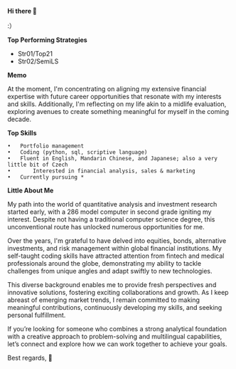 **Hi there 👋**

:）


**Top Performing Strategies**
- Str01/Top21
- Str02/SemiLS


**Memo**

At the moment, I'm concentrating on aligning my extensive financial expertise with future career opportunities that resonate with my interests and skills. Additionally, I'm reflecting on my life akin to a midlife evaluation, exploring avenues to create something meaningful for myself in the coming decade.


**Top Skills**

	•	Portfolio management
	•	Coding (python, sql, scriptive language)
	•	Fluent in English, Mandarin Chinese, and Japanese; also a very little bit of Czech 
	•       Interested in financial analysis, sales & marketing
 	•	Currently pursuing *

  
**Little About Me**

My path into the world of quantitative analysis and investment research started early, with a 286 model computer in second grade igniting my interest. Despite not having a traditional computer science degree, this unconventional route has unlocked numerous opportunities for me.

Over the years, I'm grateful to have delved into equities, bonds, alternative investments, and risk management within global financial institutions. My self-taught coding skills have attracted attention from fintech and medical professionals around the globe, demonstrating my ability to tackle challenges from unique angles and adapt swiftly to new technologies.

This diverse background enables me to provide fresh perspectives and innovative solutions, fostering exciting collaborations and growth. As I keep abreast of emerging market trends, I remain committed to making meaningful contributions, continuously developing my skills, and seeking personal fulfillment.

If you’re looking for someone who combines a strong analytical foundation with a creative approach to problem-solving and multilingual capabilities, let’s connect and explore how we can work together to achieve your goals.


Best regards,
🥳
